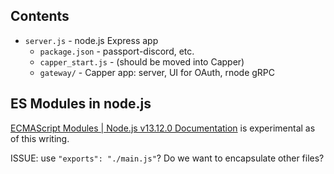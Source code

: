 ## Contents

 - `server.js` - node.js Express app
   - `package.json` - passport-discord, etc.
   - `capper_start.js` - (should be moved into Capper)
   - `gateway/` - Capper app: server, UI for OAuth, rnode gRPC

## ES Modules in node.js

[ECMAScript Modules \| Node\.js v13\.12\.0 Documentation](https://nodejs.org/api/esm.html)
is experimental as of this writing.

ISSUE: use `"exports": "./main.js"`? Do we want to encapsulate other files?
